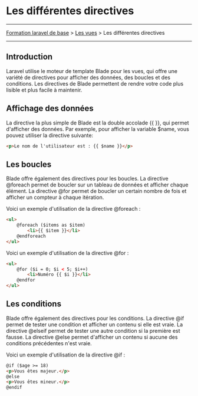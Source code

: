 # Les différentes directives

---

[Formation laravel de base](../../README.md) > [Les vues](../README.md) > Les différentes directives

---

## Introduction

Laravel utilise le moteur de template Blade pour les vues, qui 
offre une variété de directives pour afficher des données, des 
boucles et des conditions. Les directives de Blade permettent de 
rendre votre code plus lisible et plus facile à maintenir.

## Affichage des données

La directive la plus simple de Blade est la double accolade {{ }}, 
qui permet d'afficher des données. Par exemple, pour afficher la 
variable $name, vous pouvez utiliser la directive suivante:

```html
<p>Le nom de l'utilisateur est : {{ $name }}</p>
```

## Les boucles

Blade offre également des directives pour les boucles. La 
directive @foreach permet de boucler sur un tableau de données et 
afficher chaque élément. La directive @for permet de boucler un 
certain nombre de fois et afficher un compteur à chaque itération.

Voici un exemple d'utilisation de la directive @foreach :

```html
<ul>
    @foreach ($items as $item)
        <li>{{ $item }}</li>
    @endforeach
</ul>
```

Voici un exemple d'utilisation de la directive @for :

```html
<ul>
    @for ($i = 0; $i < 5; $i++)
        <li>Numéro {{ $i }}</li>
    @endfor
</ul>
```

## Les conditions

Blade offre également des directives pour les conditions. La 
directive @if permet de tester une condition et afficher un 
contenu si elle est vraie. La directive @elseif permet de tester 
une autre condition si la première est fausse. La directive @else 
permet d'afficher un contenu si aucune des conditions précédentes 
n'est vraie.

Voici un exemple d'utilisation de la directive @if :

```html
@if ($age >= 18)
<p>Vous êtes majeur.</p>
@else
<p>Vous êtes mineur.</p>
@endif
```


